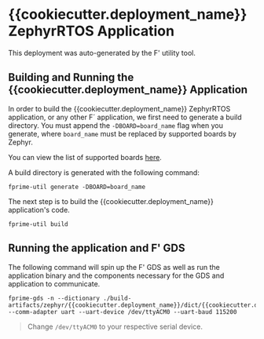 # {{cookiecutter.deployment_name}} ZephyrRTOS Application

This deployment was auto-generated by the F' utility tool.

## Building and Running the {{cookiecutter.deployment_name}} Application

In order to build the {{cookiecutter.deployment_name}} ZephyrRTOS application, or any other F´ application, we first need to generate a build directory.
You must append the `-DBOARD=board_name` flag when you generate, where `board_name` must be replaced by supported boards by Zephyr.

You can view the list of supported boards [here](https://docs.zephyrproject.org/latest/boards/index.html).

A build directory is generated with the following command:

```
fprime-util generate -DBOARD=board_name
```

The next step is to build the {{cookiecutter.deployment_name}} application's code.
```
fprime-util build
```

## Running the application and F' GDS

The following command will spin up the F' GDS as well as run the application binary and the components necessary for the GDS and application to communicate.

```
fprime-gds -n --dictionary ./build-artifacts/zephyr/{{cookiecutter.deployment_name}}/dict/{{cookiecutter.deployment_name}}AppDictionary.xml --comm-adapter uart --uart-device /dev/ttyACM0 --uart-baud 115200
```

> Change `/dev/ttyACM0` to your respective serial device.
